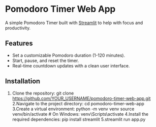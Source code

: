 # Pomodoro Timer Web App

A simple Pomodoro Timer built with [Streamlit](https://streamlit.io/) to help with focus and productivity.

## Features
- Set a customizable Pomodoro duration (1-120 minutes).
- Start, pause, and reset the timer.
- Real-time countdown updates with a clean user interface.

## Installation

1. Clone the repository:
   git clone https://github.com/YOUR_USERNAME/pomodoro-timer-web-app.git
2.Navigate to the project directory:
  cd pomodoro-timer-web-app
3.Create a virtual environment:
  python -m venv venv
  source venv/bin/activate  # On Windows: venv\Scripts\activate
4.Install the required dependencies:
  pip install streamlit
5.streamlit run app.py

